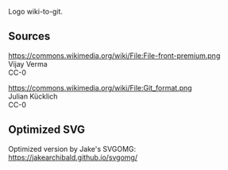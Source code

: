 Logo wiki-to-git.

## Sources

https://commons.wikimedia.org/wiki/File:File-front-premium.png
<br>Vijay Verma
<br>CC-0

https://commons.wikimedia.org/wiki/File:Git_format.png
<br>Julian Kücklich
<br>CC-0

## Optimized SVG

Optimized version by Jake's SVGOMG:
https://jakearchibald.github.io/svgomg/
